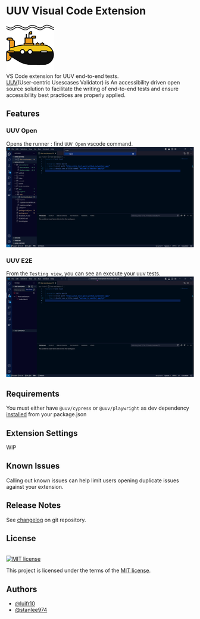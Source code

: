 # UUV Visual Code Extension

![UUV Logo](./packages/vscode-extension/uuv.png)</br>
VS Code extension for UUV end-to-end tests.</br>
[UUV](https://orange-opensource.github.io/uuv/)(User-centric Usescases Validator) is An accessibility driven open source solution to facilitate the writing of end-to-end tests and ensure accessibility best practices are properly applied.

## Features

### UUV Open
Opens the runner : find `UUV Open` vscode command.</br>
![UUV Open](./packages/vscode-extension/docs/images/uuv-open.png)

### UUV E2E
From the `Testing view`, you can see an execute your uuv tests.</br>
![UUV E2E](./packages/vscode-extension/docs/images/uuv-e2e.png)

## Requirements

You must either have `@uuv/cypress` or `@uuv/playwright` as dev dependency [installed](https://orange-opensource.github.io/uuv/docs/getting-started/installation) from your package.json

## Extension Settings

WIP

## Known Issues

Calling out known issues can help limit users opening duplicate issues against your extension.

## Release Notes
See [changelog](https://github.com/Orange-OpenSource/uuv/blob/main/packages/vscode-extension/CHANGELOG.md) on git repository.

## License

[<a href="https://github.com/Orange-OpenSource/uuv/blob/main/LICENSE">  
<img src="https://img.shields.io/badge/license-MIT-blue" alt="MIT license"/>  
</a>](https://spdx.org/licenses/MIT.html)

This project is licensed under the terms of the [MIT license](https://github.com/Orange-OpenSource/uuv/blob/main/LICENSE).

## Authors

- [@luifr10](https://github.com/luifr10)
- [@stanlee974](https://github.com/stanlee974)
